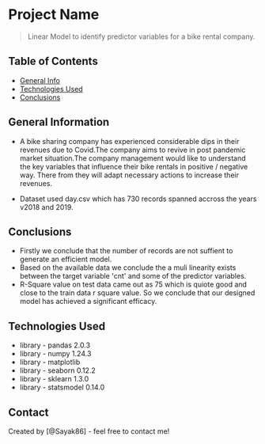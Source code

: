 # Project Name
> Linear Model to identify predictor variables for a bike rental company.


## Table of Contents
* [General Info](#general-information)
* [Technologies Used](#technologies-used)
* [Conclusions](#conclusions)



## General Information
- A bike sharing company has experienced considerable dips in their revenues due to Covid.The company aims to revive in post pandemic market situation.The company management would  like to understand the key variables that influence their bike rentals in positive / negative way. There from they will adapt necessary actions to increase their revenues.

- Dataset used day.csv which has 730 records spanned accross the years v2018 and 2019.


## Conclusions
- Firstly we conclude that the number of records are not suffient to generate an efficient model.
- Based on the available data we conclude the a muli linearity exists between the target variable 'cnt' and some of the predictor variables.
- R-Square value on test data came out as 75 which is quiote good and close to the train data r square value. So we conclude that our designed model has achieved a significant efficacy.




## Technologies Used
- library - pandas 2.0.3
- library - numpy 1.24.3
- library - matplotlib
- library - seaborn 0.12.2
- library - sklearn 1.3.0
- library - statsmodel 0.14.0



## Contact
Created by [@Sayak86] - feel free to contact me!
